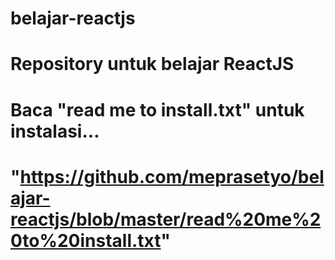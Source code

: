 # belajar-reactjs
# Repository untuk belajar ReactJS
# Baca "read me to install.txt" untuk instalasi...
# "https://github.com/meprasetyo/belajar-reactjs/blob/master/read%20me%20to%20install.txt"
